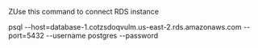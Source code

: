 ZUse this command to connect RDS instance

psql    --host=database-1.cotzsdoqvulm.us-east-2.rds.amazonaws.com    --port=5432   --username postgres    --password
